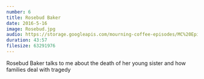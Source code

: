 ```yaml
---
number: 6
title: Rosebud Baker
date: 2016-5-16
image: Rosebud.jpg
audio: https://storage.googleapis.com/mourning-coffee-episodes/MC%20Episode%205%20-%20Rosebud%20Baker.mp3
duration: 43:57
filesize: 63291976
---
```


Rosebud Baker talks to me about the death of her young sister and how families deal with tragedy
